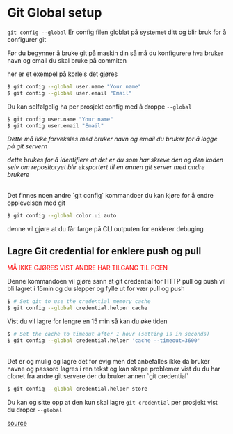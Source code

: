 # Git Global setup

`git config --global` Er config filen globlat på systemet ditt og blir bruk for å configurer git

Før du begynner å bruke git på maskin din så må du konfigurere hva bruker navn og email du skal bruke på commiten


her er et exempel på korleis det gjøres
```sh
$ git config --global user.name "Your name"
$ git config --global user.email "Email"
```

Du kan selfølgelig ha per prosjekt config med å droppe `--global`

```sh
$ git config user.name "Your name"
$ git config user.email "Email"
```

_Dette må ikke forveksles med bruker navn og email du bruker for å logge på git servern_ 

_dette brukes for å identifiere at det er du som har skreve den og den koden selv om repositoryet blir eksportert til en annen git server med andre brukere_

<br />
Det finnes noen andre `git config` kommandoer du kan kjøre for å endre opplevelsen med git 

```sh
$ git config --global color.ui auto
```
denne vil gjøre at du får farge på CLI outputen for enklerer debuging

## Lagre Git credential for enklere push og pull
<span style="color: red">MÅ IKKE GJØRES VIST ANDRE HAR TILGANG TIL PCEN</span>

Denne kommandoen vil gjøre sann at git credential for HTTP pull og push vil bli lagret i 15min og du slepper og fylle ut for vær pull og push
```sh
$ # Set git to use the credential memory cache
$ git config --global credential.helper cache
```

Vist du vil lagre for lengre en 15 min så kan du øke tiden
```sh
$ # Set the cache to timeout after 1 hour (setting is in seconds)
$ git config --global credential.helper 'cache --timeout=3600'
```
<br />
Det er og mulig og lagre det for evig men det anbefalles ikke da bruker navne og passord lagres i ren tekst
og kan skape problemer vist du du har clonet fra andre git servere der du bruker annen `git credential`

```sh
$ git config --global credential.helper store
```


Du kan og sitte opp at den kun skal lagre `git credential` per prosjekt vist du droper `--global`

[source](https://stackoverflow.com/questions/35942754/how-to-save-username-and-password-in-git)
